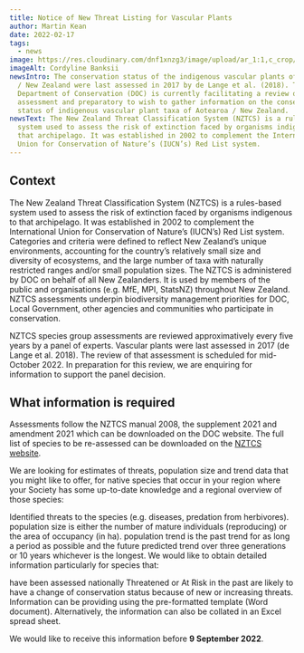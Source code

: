 ```yaml
---
title: Notice of New Threat Listing for Vascular Plants
author: Martin Kean
date: 2022-02-17
tags:
  - news
image: https://res.cloudinary.com/dnf1xnzg3/image/upload/ar_1:1,c_crop/v1648420484/ADT1-Web/cordyline-banksii_pl0pms.webp
imageAlt: Cordyline Banksii
newsIntro: The conservation status of the indigenous vascular plants of Aotearoa
  / New Zealand were last assessed in 2017 by de Lange et al. (2018). The
  Department of Conservation (DOC) is currently facilitating a review of this
  assessment and preparatory to wish to gather information on the conservation
  status of indigenous vascular plant taxa of Aotearoa / New Zealand.
newsText: The New Zealand Threat Classification System (NZTCS) is a rules-based
  system used to assess the risk of extinction faced by organisms indigenous to
  that archipelago. It was established in 2002 to complement the International
  Union for Conservation of Nature’s (IUCN’s) Red List system.
---
```


## Context

The New Zealand Threat Classification System (NZTCS) is a rules-based system used to assess the risk of extinction faced by organisms indigenous to that archipelago. It was established in 2002 to complement the International Union for Conservation of Nature’s (IUCN’s) Red List system. Categories and criteria were defined to reflect New Zealand’s unique environments, accounting for the country’s relatively small size and diversity of ecosystems, and the large number of taxa with naturally restricted ranges and/or small population sizes. The NZTCS is administered by DOC on behalf of all New Zealanders. It is used by members of the public and organisations (e.g. MfE, MPI, StatsNZ) throughout New Zealand. NZTCS assessments underpin biodiversity management priorities for DOC, Local Government, other agencies and communities who participate in conservation.

NZTCS species group assessments are reviewed approximatively every five years by a panel of experts. Vascular plants were last assessed in 2017 (de Lange et al. 2018). The review of that assessment is scheduled for mid-October 2022. In preparation for this review, we are enquiring for information to support the panel decision.

## What information is required

Assessments follow the NZTCS manual 2008, the supplement 2021 and amendment 2021 which can be downloaded on the DOC website. The full list of species to be re-assessed can be downloaded on the [NZTCS website](https://nztcs.org.nz/reports/38).

We are looking for estimates of threats, population size and trend data that you might like to offer, for native species that occur in your region where your Society has some up-to-date knowledge and a regional overview of those species:

Identified threats to the species (e.g. diseases, predation from herbivores).
population size is either the number of mature individuals (reproducing) or the area of occupancy (in ha).
population trend is the past trend for as long a period as possible and the future predicted trend over three generations or 10 years whichever is the longest.
We would like to obtain detailed information particularly for species that:

have been assessed nationally Threatened or At Risk in the past
are likely to have a change of conservation status because of new or increasing threats.
Information can be providing using the pre-formatted template (Word document). Alternatively, the information can also be collated in an Excel spread sheet.

We would like to receive this information before **9 September 2022**.
